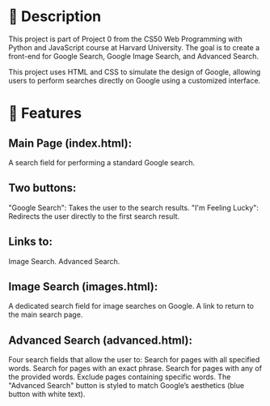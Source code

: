 # 📄 Description
This project is part of Project 0 from the CS50 Web Programming with Python and JavaScript course at Harvard University. The goal is to create a front-end for Google Search, Google Image Search, and Advanced Search.

This project uses HTML and CSS to simulate the design of Google, allowing users to perform searches directly on Google using a customized interface.

# 🚀 Features
## Main Page (index.html):

A search field for performing a standard Google search.

## Two buttons:

"Google Search": Takes the user to the search results.
"I'm Feeling Lucky": Redirects the user directly to the first search result.

## Links to:

Image Search.
Advanced Search.

## Image Search (images.html):

A dedicated search field for image searches on Google.
A link to return to the main search page.

## Advanced Search (advanced.html):

Four search fields that allow the user to:
Search for pages with all specified words.
Search for pages with an exact phrase.
Search for pages with any of the provided words.
Exclude pages containing specific words.
The "Advanced Search" button is styled to match Google’s aesthetics (blue button with white text).

